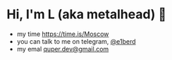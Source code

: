 # Hi, I'm L (aka metalhead) 👋



- my time https://time.is/Moscow
- you can talk to me on telegram, [@e1berd](https://t.me/e1berd)
- my emal [quper.dev@gmail.com](mailto:quper.dev@gmail.com)  

